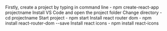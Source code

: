 Firstly, create a project by typing in command line - npm create-react-app projectname
Install VS Code and open the project folder
Change directory - cd projectname
Start project - npm start
Install react router dom - npm install react-router-dom --save
Install react icons - npm install react-icons

